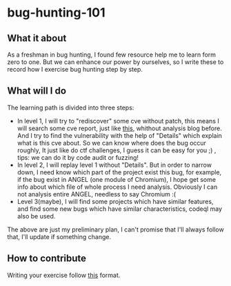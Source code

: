 # bug-hunting-101

## What it about
As a freshman in bug hunting, I found few resource help me to learn form zero to one. But we can enhance our power by ourselves, so I write these to record how I exercise bug hunting step by step.


## What will I do
The learning path is divided into three steps:
- In level 1, I will try to "rediscover" some cve without patch, this means I will search some cve report, just like [this](https://talosintelligence.com/vulnerability_reports/TALOS-2020-1127), whithout analysis blog before. And I try to find the vulnerability with the help of "Details" which explain what is this cve about. So we can know where does the bug occur roughly, It just like do ctf challenges, I guess it can be easy for you ;) , tips: we can do it by code audit or fuzzing!
- In level 2, I will replay level 1 without "Details". But in order to narrow down, I need know which part of the project exist this bug, for example, if the bug exist in ANGEL (one module of Chromium), I hope get some info about which file of whole process I need analysis. Obviously I can not analysis entire ANGEL, needless to say Chromium :(
- Level 3(maybe), I will find some projects which have similar features, and find some new bugs which have similar characteristics, codeql may also be used.



The above are just my preliminary plan, I can't promise that I'll always follow that, I'll update if something change.


## How to contribute

Writing your exercise follow [this](./Template.md) format.




